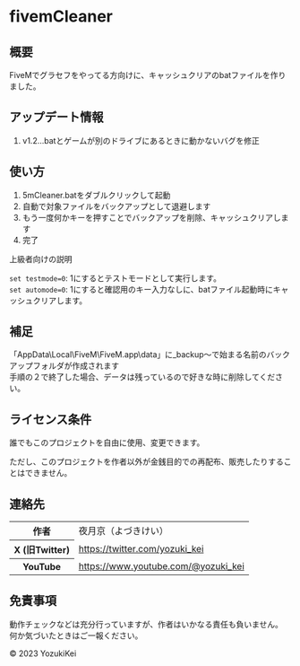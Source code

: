 # fivemCleaner

<body>
  <h2>概要</h2>
  <p>FiveMでグラセフをやってる方向けに、キャッシュクリアのbatファイルを作りました。</p>

  <h2>アップデート情報</h2>
  <ol>
      <li>v1.2…batとゲームが別のドライブにあるときに動かないバグを修正</li>
  </ol>

  <h2>使い方</h2>
  <ol>
      <li>5mCleaner.batをダブルクリックして起動</li>
      <li>自動で対象ファイルをバックアップとして退避します</li>
      <li>もう一度何かキーを押すことでバックアップを削除、キャッシュクリアします</li>
      <li>完了</li>
  </ol>
  
  <span>上級者向けの説明</span>
  <p id="advanced-description">
   <code>set testmode=0</code>: 1にするとテストモードとして実行します。<br>
   <code>set automode=0</code>: 1にすると確認用のキー入力なしに、batファイル起動時にキャッシュクリアします。
  </p>

  <h2>補足</h2>
  <p>
    「AppData\Local\FiveM\FiveM.app\data」に_backup～で始まる名前のバックアップフォルダが作成されます<br>
    手順の２で終了した場合、データは残っているので好きな時に削除してください。
  </p>

  <h2>ライセンス条件</h2>
  <p>誰でもこのプロジェクトを自由に使用、変更できます。</p>
  <p>ただし、このプロジェクトを作者以外が金銭目的での再配布、販売したりすることはできません。</p>

  <h2>連絡先</h2>
  <table>
      <tr>
          <th>作者</th>
          <td>夜月京（よづきけい）</td>
      </tr>
      <tr>
          <th>X (旧Twitter)</th>
          <td><a href="https://twitter.com/yozuki_kei">https://twitter.com/yozuki_kei</a></td>
      </tr>
      <tr>
          <th>YouTube</th>
          <td><a href="https://www.youtube.com/@yozuki_kei">https://www.youtube.com/@yozuki_kei</a></td>
      </tr>
  </table>

  <h2>免責事項</h2>
  <p>動作チェックなどは充分行っていますが、作者はいかなる責任も負いません。<br>
    何か気づいたときはご一報ください。
  </p>

  <p>&copy; 2023 YozukiKei</p>
</body>
</html>

